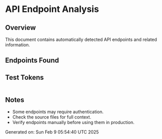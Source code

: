 # API Endpoint Analysis

## Overview
This document contains automatically detected API endpoints and related information.

## Endpoints Found
## Test Tokens
```
```

## Notes
- Some endpoints may require authentication.
- Check the source files for full context.
- Verify endpoints manually before using them in production.

Generated on: Sun Feb  9 05:54:40 UTC 2025
